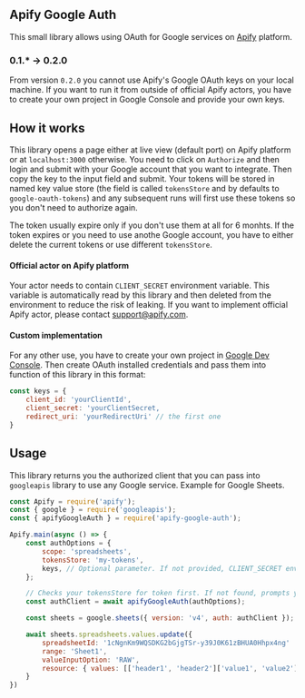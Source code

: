 ## Apify Google Auth

This small library allows using OAuth for Google services on [Apify](http://apify.com/) platform.

### 0.1.* -> 0.2.0
From version `0.2.0` you cannot use Apify's Google OAuth keys on your local machine. If you want to run it from outside of official Apify actors, you have to create your own project in Google Console and provide your own keys.

## How it works

This library opens a page either at live view (default port) on Apify platform or at `localhost:3000` otherwise. You need to click on `Authorize` and then login and submit with your Google account that you want to integrate. Then copy the key to the input field and submit. Your tokens will be stored in named key value store (the field is called `tokensStore` and by defaults to `google-oauth-tokens`) and any subsequent runs will first use these tokens so you don't need to authorize again.

The token usually expire only if you don't use them at all for 6 monhts. If the token expires or you need to use anothe Google account, you have to either delete the current tokens or use different `tokensStore`.

#### Official actor on Apify platform
Your actor needs to contain `CLIENT_SECRET` environment variable. This variable is automatically read by this library and then deleted from the environment to reduce the risk of leaking. If you want to implement official Apify actor, please contact support@apify.com.

#### Custom implementation
For any other use, you have to create your own project in [Google Dev Console](https://console.developers.google.com/). Then create OAuth installed credentials and pass them into function of this library in this format:

```javascript
const keys = {
    client_id: 'yourClientId',
    client_secret: 'yourClientSecret,
    redirect_uri: 'yourRedirectUri' // the first one
}
```

## Usage
This library returns you the authorized client that you can pass into `googleapis` library to use any Google service. Example for Google Sheets.

```javascript
const Apify = require('apify');
const { google } = require('googleapis');
const { apifyGoogleAuth } = require('apify-google-auth');

Apify.main(async () => {
    const authOptions = {
        scope: 'spreadsheets',
        tokensStore: 'my-tokens',
        keys, // Optional parameter. If not provided, CLIENT_SECRET env var is assumed.
    };

    // Checks your tokensStore for token first. If not found, prompts you to authorize.
    const authClient = await apifyGoogleAuth(authOptions);

    const sheets = google.sheets({ version: 'v4', auth: authClient });

    await sheets.spreadsheets.values.update({
        spreadsheetId: '1cNgnKm9WQSDKG2bGjgTSr-y39J0K61zBHUA0Hhpx4ng'
        range: 'Sheet1',
        valueInputOption: 'RAW',
        resource: { values: [['header1', 'header2']['value1', 'value2']] },
    }
})
```




